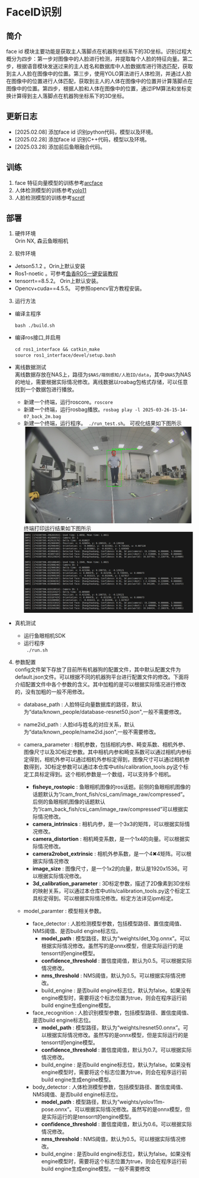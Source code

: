 # FaceID识别

## 简介
face id 模块主要功能是获取主人落脚点在机器狗坐标系下的3D坐标。识别过程大概分为四步：第一步对图像中的人脸进行检测，并提取每个人脸的特征向量。第二步，根据语音模块发送过来的主人姓名和数据库中人脸数据库进行筛选匹配，获取到主人人脸在图像中的位置。第三步，使用YOLO算法进行人体检测，并通过人脸在图像中的位置进行人体匹配，获取到主人的人体在图像中的位置并计算落脚点在图像中的位置。第四步，根据人脸和人体在图像中的位置，通过IPM算法和坐标变换计算得到主人落脚点在机器狗坐标系下的3D坐标。

## 更新日志
* [2025.02.08]  添加face id 识别python代码，模型以及环境。
* [2025.02.28] 添加face id 识别C++代码，模型以及环境。
* [2025.03.28] 添加前后鱼眼融合代码。



## 训练

1. face 特征向量模型的训练参考[arcface](https://github.com/deepinsight/insightface/tree/master/recognition/arcface_torch)   
2. 人体检测模型的训练参考[yolo11](https://docs.ultralytics.com/modes/train/#usage-examples)
3. 人脸检测模型的训练参考[scrdf](https://github.com/deepinsight/insightface/tree/master/detection/scrfd)

## 部署

1. 硬件环境  
Orin NX, 森云鱼眼相机

2. 软件环境
* Jetson5.1.2 。Orin上默认安装
* Ros1-noetic 。可参考[鱼香ROS一键安装教程](https://fishros.org.cn/forum/topic/20/%E5%B0%8F%E9%B1%BC%E7%9A%84%E4%B8%80%E9%94%AE%E5%AE%89%E8%A3%85%E7%B3%BB%E5%88%97?lang=en-US)
* tensorrt==8.5.2。 Orin上默认安装。
* Opencv+cuda==4.5.5。 可参照opencv官方教程安装。


3. 运行方法 
* 编译主程序  
    ```
    bash ./build.sh
    ```
* 编译ros接口,并启用  
    ```
    cd ros1_interface && catkin_make
    source ros1_interface/devel/setup.bash
    ```

* 离线数据测试  
    离线数据存放在NAS上，路径为```$NAS/端侧感知/人脸ID/data```，其中```$NAS```为NAS的地址，需要根据实际情况修改。离线数据以roabag包格式存储，可以任意找到一个数据包进行播放。   
    * 新建一个终端，运行roscore。```roscore```
    * 新建一个终端，运行rosbag播放。```rosbag play -l 2025-03-26-15-14-07_back_2m.bag```
    * 新建一个终端，运行程序。``` ./run_test.sh```。 可视化结果如下图所示   
    ![image](./doc/离线测试结果可视化.png)   
    终端打印运行结果如下图所示   
    ![image](./doc/离线测试终端结果展示.png)
       
        
* 真机测试
    * 运行鱼眼相机SDK
    * 运行程序   
    ``` ./run.sh```


4. 参数配置   
config文件架下存放了目前所有机器狗的配置文件，其中默认配置文件为default.json文件。可以根据不同的机器狗平台进行配置文件的修改。下面将介绍配置文件中各个参数的含义。其中加粗的是可以根据实际情况进行修改的，没有加粗的一般不用修改。   
    * database_path : 人脸特征向量数据库的路径，默认为“data/known_people/database-resnet50.json",一般不需要修改。
    * name2id_path : 人脸id与姓名的对应关系，默认为“data/known_people/name2id.json",一般不需要修改。
    * camera_parameter : 相机参数，包括相机内参、畸变系数、相机外参、图像尺寸以及3D标定参数。其中相机内参和畸变系数可以通过相机内参标定得到，相机外参可以通过相机外参标定得到，图像尺寸可以通过相机参数得到，3D标定参数可以通过本仓库中utils/calibration_tools.py这个标定工具标定得到。这个相机参数是一个数组，可以支持多个相机。
        * **fisheye_rostopic** : 鱼眼相机图像的ros话题。前侧的鱼眼相机图像的话题默认为“/cam_front_fish/csi_cam/image_raw/compressed”。后侧的鱼眼相机图像的话题默认为“/cam_back_fish/csi_cam/image_raw/compressed”可以根据实际情况修改。
        * **camera_intrinsics** : 相机内参，是一个3x3的矩阵，可以根据实际情况修改。
        * **camera_distortion** : 相机畸变系数，是一个1x4的向量。可以根据实际情况修改。
        * **camera2robot_extrinsic** : 相机外参系数，是一个4✖4矩阵。可以根据实际情况修改
        * **image_size** : 图像尺寸，是一个1x2的向量，默认是1920x1536。可以根据实际情况修改。
        * **3d_calibration_parameter** : 3D标定参数，描述了2D像素到3D坐标的映射关系，可以通过本仓库中utils/calibration_tools.py这个标定工具标定得到。可以根据实际情况修改。标定方法详见ipm标定。

    * model_paramter : 模型相关参数。
        * face_detector : 人脸检测模型参数，包括模型路径、置信度阈值、NMS阈值、是否build engine标志位。
            * **model_path** : 模型路径，默认为“weights/det_10g.onnx”。可以根据实际情况修改。虽然写的是onnx模型，但是实际运行的是tensorrt的engine模型。
            * **confidence_threshold** : 置信度阈值，默认为0.5。可以根据实际情况修改。
            * **nms_threshold** : NMS阈值，默认为0.5。可以根据实际情况修改。
            * build_engine : 是否build engine标志位，默认为false。如果没有engine模型时，需要将这个标志位置为true，则会在程序运行前build engine生成engine模型。
        * face_recognition : 人脸识别模型参数，包括模型路径、置信度阈值、是否build engine标志位。
            * **model_path** : 模型路径，默认为“weights/resnet50.onnx”。可以根据实际情况修改。虽然写的是onnx模型，但是实际运行的是tensorrt的engine模型。
            * **confidence_threshold** : 置信度阈值，默认为0.7。可以根据实际情况修改。
            * build_engine : 是否build engine标志位，默认为false。如果没有engine模型时，需要将这个标志位置为true，则会在程序运行前build engine生成engine模型。
        * body_detector : 人体检测模型参数，包括模型路径、置信度阈值、NMS阈值、是否build engine标志位。
            * **model_path** : 模型路径，默认为“weights/yolov11m-pose.onnx”。可以根据实际情况修改。虽然写的是onnx模型，但是实际运行的是tensorrt的engine模型。
            * **confidence_threshold** : 置信度阈值，默认为0.6。可以根据实际情况修改。
            * **nms_threshold** : NMS阈值，默认为0.5。可以根据实际情况修改。
            * build_engine : 是否build engine标志位，默认为false。如果没有engine模型时，需要将这个标志位置为true，则会在程序运行前build engine生成engine模型。一般不需要修改
    